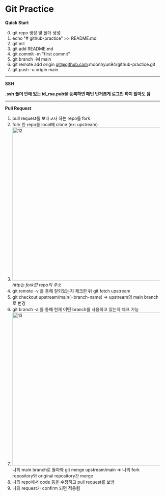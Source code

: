 # Git Practice

**Quick Start**

0. git repo 생성 및 폴더 생성
1. echo "# github-practice" >> README.md
2. git init
3. git add README.md
4. git commit -m "first commit"
5. git branch -M main
6. git remote add origin git@github.com:moonhyun94/github-practice.git
7. git push -u origin main

---

**SSH**

**.ssh 폴더 안에 있는 id_rsa.pub을 등록하면 매번 번거롭게 로그인 하지 않아도 됨**

---

**Pull Request**

1. pull request를 보내고자 하는 repo를 fork
2. fork 한 repo를 local에 clone (ex: upstream)
3. <img width="500" alt="12" src="https://user-images.githubusercontent.com/55631006/111112901-4beebd00-85a4-11eb-8467-208b5e62d637.PNG">  *http는 fork한 repo의 주소*
4. git remote -v 를 통해 잘되었는지 체크한 뒤 git fetch upstream
5. git checkout upstream/main(=branch-name) => upstream의 main branch로 변경
6. git branch -a 를 통해 현재 어떤 branch를 사용하고 있는지 체크 가능
7.  <img width="500" alt="13" src="https://user-images.githubusercontent.com/55631006/111114218-44c8ae80-85a6-11eb-9f22-653e15daa7fa.PNG"></img>    
나의 main branch로 돌아와 git merge upstream/main => 나의 fork repository와 original repository간 merge
9.  나의 repo에서 code 등을 수정하고 pull request를 보냄
10. 나의 request가 confirm 되면 적용됨
